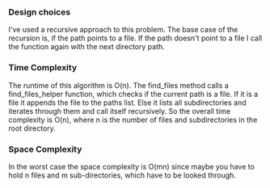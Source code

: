 ### Design choices

I've used a recursive approach to this problem. The base case of the recursion is, if the path points to a file. If the
path doesn't point to a file I call the function again with the next directory path.

### Time Complexity

The runtime of this algorithm is O(n). The find_files method calls a find_files_helper function, which checks if the
current path is a file. If it is a file it appends the file to the paths list. Else it lists all subdirectories and
iterates through them and call itself recursively. So the overall time complexity is O(n), where n is the number of
files and subdirectories in the root directory.

### Space Complexity

In the worst case the space complexity is O(mn) since maybe you have to hold n files and m sub-directories, which have
to be looked through.